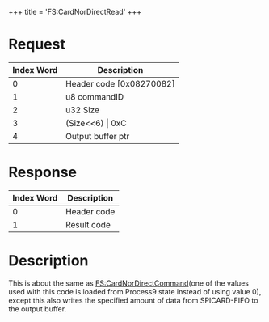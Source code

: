 +++
title = 'FS:CardNorDirectRead'
+++

# Request

| Index Word | Description                |
|------------|----------------------------|
| 0          | Header code \[0x08270082\] |
| 1          | u8 commandID               |
| 2          | u32 Size                   |
| 3          | (Size\<\<6) \| 0xC         |
| 4          | Output buffer ptr          |

# Response

| Index Word | Description |
|------------|-------------|
| 0          | Header code |
| 1          | Result code |

# Description

This is about the same as
[FS:CardNorDirectCommand](FS:CardNorDirectCommand "wikilink")(one of the
values used with this code is loaded from Process9 state instead of
using value 0), except this also writes the specified amount of data
from SPICARD-FIFO to the output buffer.
